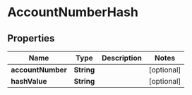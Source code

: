 # AccountNumberHash

## Properties
Name | Type | Description | Notes
------------ | ------------- | ------------- | -------------
**accountNumber** | **String** |  |  [optional]
**hashValue** | **String** |  |  [optional]
